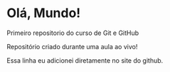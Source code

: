 # Olá, Mundo!
 Primeiro repositorio do curso de Git e GitHub

 Repositório criado durante uma aula ao vivo!
 
 Essa linha eu adicionei diretamente no site do github.
